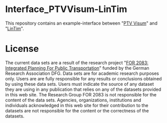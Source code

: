 # Interface_PTVVisum-LinTim
This repository contains an example-interface between "[PTV Visum](https://www.ptvgroup.com/de/loesungenprodukte/ptv-visum/)" and "[LinTim](https://www.lintim.net/)".

# License 

The current data sets are a result of the research project "[FOR 2083: Integrated Planning For Public Transportation](https://for2083.mathematik.uni-kl.de/en/project/index)" funded by the German Research Association DFG. Data sets are for academic research purposes only. Users are are fully responsible for any results or conclusions obtained by using these data sets. Users must indicate the source of any dataset they are using in any publication that relies 
on any of the datasets provided in this web site.  The Research Group FOR 2083 is not responsible for the content of the data sets. Agencies, organizations, institutions and individuals acknowledged in this web site for their contribution to the datasets are not responsible for the content or the correctness of the datasets.
